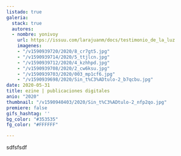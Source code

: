```yaml
---
listado: true
galeria:
  stack: true
  autores:
  - nombre: yonivoy
    url: https://issuu.com/larajuanm/docs/testimonio_de_la_luz
    imagenes:
    - "/v1590939720/2020/8_cr7gt5.jpg"
    - "/v1590939714/2020/5_ttjlcn.jpg"
    - "/v1590939712/2020/4_kzhhpd.jpg"
    - "/v1590939708/2020/2_cw6ksu.jpg"
    - "/v1590939703/2020/003_mp1cf6.jpg"
    - "/v1590939698/2020/Sin_t%C3%ADtulo-2_b7qcbu.jpg"
date: 2020-05-31
title: ezine | publicaciones digitales
anio: "2020"
thumbnail: "/v1590940403/2020/Sin_t%C3%ADtulo-2_nfp2qo.jpg"
premiere: false
gifs_hashtag: ''
bg_color: "#353535"
fg_color: "#FFFFFF"

---
```

sdfsfsdf